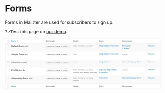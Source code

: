 # Forms

Forms in Mailster are used for subscribers to sign up.

?>Test this page on [our demo](https://demo.mailster.co/wp-admin/edit.php?post_type=newsletter&page=mailster_forms).

![Frontpage](assets/forms-overview.png)
